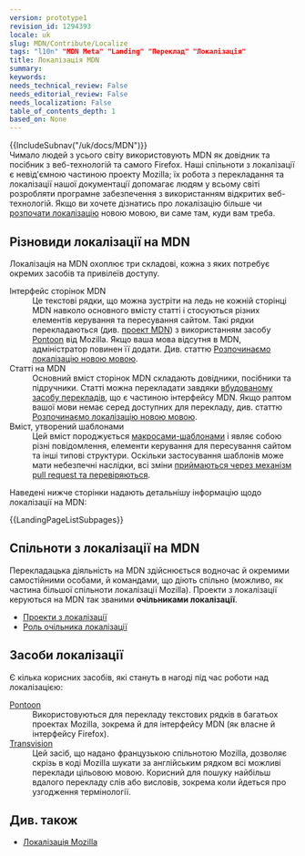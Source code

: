 ```yaml
---
version: prototype1
revision_id: 1294393
locale: uk
slug: MDN/Contribute/Localize
tags: "l10n" "MDN Meta" "Landing" "Переклад" "Локалізація"
title: Локалізація MDN
summary: 
keywords: 
needs_technical_review: False
needs_editorial_review: False
needs_localization: False
table_of_contents_depth: 1
based_on: None
---
```

<div>{{IncludeSubnav("/uk/docs/MDN")}}</div>

<div>Чимало людей з усього світу використовують MDN як довідник та посібник з веб-технологій та самого Firefox. Наші спільноти з локалізації є невід'ємною частиною проекту Mozilla; їх робота з перекладання та локалізації нашої документації допомагає людям у всьому світі розробляти програмне забезпечення з використанням відкритих веб-технологій. Якщо ви хочете дізнатись про локалізацію більше чи <a href="/uk/docs/MDN/Contribute/Localize/Starting_a_localization">розпочати локалізацію</a> новою мовою, ви саме там, куди вам треба.</div>

<h2 id="Різновиди_локалізації_на_MDN">Різновиди локалізації на MDN</h2>

<p>Локалізація на MDN охоплює три складові, кожна з яких потребує окремих засобів та привілеїв доступу.</p>

<dl>
 <dt>Інтерфейс сторінок MDN</dt>
 <dd>Це текстові рядки, що можна зустріти на ледь не кожній сторінці MDN навколо основного вмісту статті і стосуються різних елементів керування та пересування сайтом. Такі рядки перекладаються (див. <a href="https://pontoon.mozilla.org/projects/mdn/">проект MDN</a>) з використанням засобу <a href="/uk/docs/Mozilla/Localization/Localizing_with_Pontoon">Pontoon</a> від Mozilla. Якщо ваша мова відсутня в MDN, адміністратор повинен її додати. Див. статтю <a href="/uk/docs/MDN/Contribute/Localize/Starting_a_localization">Розпочинаємо локалізацію новою мовою</a>.</dd>
 <dt>Статті на MDN</dt>
 <dd>Основний вміст сторінок MDN складають довідники, посібники та підручники. Статті можна перекладати завдяки <a href="/uk/docs/MDN/Contribute/Localize/Translating_pages">вбудованому засобу перекладів</a>, що є частиною інтерфейсу MDN. Якщо раптом вашої мови немає серед доступних для перекладу, див. статтю <a href="/uk/docs/MDN/Contribute/Localize/Starting_a_localization">Розпочинаємо локалізацію новою мовою</a>.</dd>
 <dt>Вміст, утворений шаблонами</dt>
 <dd>Цей вміст породжується <a href="/uk/docs/MDN/Contribute/Structures/Macros">макросами-шаблонами</a> і являє собою різні повідомлення, елементи керування для пересування сайтом та інші типові структури. Оскільки застосування шаблонів може мати небезпечні наслідки, всі зміни <a href="/uk/docs/MDN/Contribute/Tools/Template_editing">приймаються через механізм pull request та перевіряються</a>.</dd>
</dl>

<p>Наведені нижче сторінки надають детальнішу інформацію щодо локалізації на MDN:</p>

<p>{{LandingPageListSubpages}}</p>

<h2 id="Спільноти_з_локалізації_на_MDN">Спільноти з локалізації на MDN</h2>

<p>Перекладацька діяльність на MDN здійснюється водночас й окремими самостійними особами, й командами, що діють спільно (можливо, як частина більшої спільноти локалізації Mozilla). Проекти з локалізації керуються на MDN так званими <strong>очільниками локалізації</strong>.</p>

<ul>
 <li><a href="/uk/docs/MDN/Community/Roles/Localization_projects">Проекти з локалізації</a></li>
 <li><a href="https://developer.mozilla.org/en-US/docs/MDN/Community/Roles/Localization_driver_role">Роль очільника локалізації</a></li>
</ul>

<h2 id="Засоби_локалізації">Засоби локалізації</h2>

<p>Є кілька корисних засобів, які стануть в нагоді під час роботи над локалізацією:</p>

<dl>
 <dt><a href="/uk/docs/Mozilla/Localization/Localizing_with_Pontoon">Pontoon</a></dt>
 <dd>Використовуються для перекладу текстових рядків в багатьох проектах Mozilla, зокрема й для інтерфейсу MDN (як власне й інтерфейсу Firefox).</dd>
 <dt><a href="http://transvision.mozfr.org/">Transvision</a></dt>
 <dd>Цей засіб, що надано французькою спільнотою Mozilla, дозволяє скрізь в коді Mozilla шукати за англійським рядком всі можливі переклади цільовою мовою. Корисний для пошуку найбільш вдалого перекладу слів або висловів, зокрема коли йдеться про узгодження термінології.</dd>
</dl>

<h2 id="Див._також">Див. також</h2>

<ul>
 <li><a href="/uk/docs/Mozilla/Localization">Локалізація Mozilla</a></li>
</ul>

